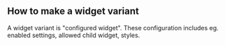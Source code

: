 How to make a widget variant
---------

A widget variant is "configured widget". These configuration includes eg. enabled settings, allowed child widget, styles.




